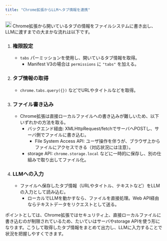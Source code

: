 ```yaml
---
title: "Chrome拡張からLLMへタブ情報を連携"
---
```


<img src='https://scrapbox.io/api/pages/nishio/o1 Pro/icon' alt='o1 Pro.icon' height="19.5"/>
Chrome拡張から開いているタブの情報をファイルシステムに書き出し、LLMに渡すまでの大まかな流れは以下です。

1. ### 権限設定
    - `tabs` パーミッションを使用し、開いているタブ情報を取得。
        - Manifest V3の場合は `permissions` に `"tabs"` を加える。

2. ### タブ情報の取得
    - `chrome.tabs.query({})` などでURLやタイトルなどを取得。

3. ### ファイル書き込み
    - Chrome拡張は直接ローカルファイルへの書き込みが難しいため、以下いずれかの方法を取る。
        - バックエンド経由: XMLHttpRequest/fetchでサーバへPOSTし、サーバ側でファイルに書き込む。
            - File System Access API: ユーザ操作を伴うが、ブラウザ上からファイルにアクセスできる（対応状況には注意）。
        - storage API: `chrome.storage.local` などに一時的に保存し、別の仕組みで取り出してファイル化。

4. ### LLMへの入力
    - ファイルへ保存したタブ情報（URLやタイトル、テキストなど）をLLMの入力として読み込む。
        - ローカルでLLMを動かすなら、ファイルを直接処理。Web API経由ならテキストデータをリクエストとして送る。

ポイントとしては、Chrome拡張ではセキュリティ上、直接ローカルファイルに書き込むのが制限されているため、たいていはサーバやstorage APIを使う形になります。こうして取得したタブ情報をまとめて出力し、LLMに入力することで状況を把握しやすくできます。
